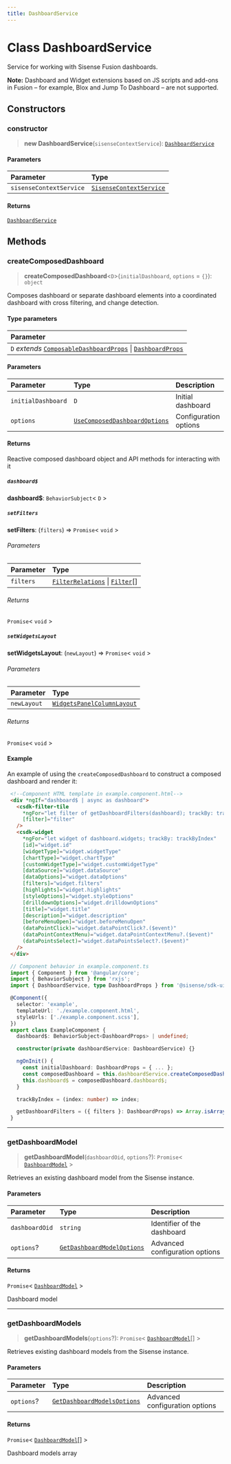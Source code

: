 ```yaml
---
title: DashboardService
---
```


# Class DashboardService <Badge type="fusionEmbed" text="Fusion Embed" />

Service for working with Sisense Fusion dashboards.

**Note:** Dashboard and Widget extensions based on JS scripts and add-ons in Fusion – for example, Blox and Jump To Dashboard – are not supported.

## Constructors

### constructor

> **new DashboardService**(`sisenseContextService`): [`DashboardService`](class.DashboardService.md)

#### Parameters

| Parameter | Type |
| :------ | :------ |
| `sisenseContextService` | [`SisenseContextService`](../contexts/class.SisenseContextService.md) |

#### Returns

[`DashboardService`](class.DashboardService.md)

## Methods

### createComposedDashboard

> **createComposedDashboard**<`D`>(`initialDashboard`, `options` = `{}`): `object`

Сomposes dashboard or separate dashboard elements into a coordinated dashboard
with cross filtering, and change detection.

#### Type parameters

| Parameter |
| :------ |
| `D` *extends* [`ComposableDashboardProps`](../interfaces/interface.ComposableDashboardProps.md) \| [`DashboardProps`](../interfaces/interface.DashboardProps.md) |

#### Parameters

| Parameter | Type | Description |
| :------ | :------ | :------ |
| `initialDashboard` | `D` | Initial dashboard |
| `options` | [`UseComposedDashboardOptions`](../../sdk-ui/type-aliases/type-alias.UseComposedDashboardOptions.md) | Configuration options |

#### Returns

Reactive composed dashboard object and API methods for interacting with it

##### `dashboard$`

**dashboard$**: `BehaviorSubject`\< `D` \>

##### `setFilters`

**setFilters**: (`filters`) => `Promise`\< `void` \>

###### Parameters

| Parameter | Type |
| :------ | :------ |
| `filters` | [`FilterRelations`](../../sdk-data/interfaces/interface.FilterRelations.md) \| [`Filter`](../../sdk-data/interfaces/interface.Filter.md)[] |

###### Returns

`Promise`\< `void` \>

##### `setWidgetsLayout`

**setWidgetsLayout**: (`newLayout`) => `Promise`\< `void` \>

###### Parameters

| Parameter | Type |
| :------ | :------ |
| `newLayout` | [`WidgetsPanelColumnLayout`](../interfaces/interface.WidgetsPanelColumnLayout.md) |

###### Returns

`Promise`\< `void` \>

#### Example

An example of using the `createComposedDashboard` to construct a composed dashboard and render it:
```html
 <!--Component HTML template in example.component.html-->
 <div *ngIf="dashboard$ | async as dashboard">
   <csdk-filter-tile
     *ngFor="let filter of getDashboardFilters(dashboard); trackBy: trackByIndex"
     [filter]="filter"
   />
   <csdk-widget
     *ngFor="let widget of dashboard.widgets; trackBy: trackByIndex"
     [id]="widget.id"
     [widgetType]="widget.widgetType"
     [chartType]="widget.chartType"
     [customWidgetType]="widget.customWidgetType"
     [dataSource]="widget.dataSource"
     [dataOptions]="widget.dataOptions"
     [filters]="widget.filters"
     [highlights]="widget.highlights"
     [styleOptions]="widget.styleOptions"
     [drilldownOptions]="widget.drilldownOptions"
     [title]="widget.title"
     [description]="widget.description"
     [beforeMenuOpen]="widget.beforeMenuOpen"
     (dataPointClick)="widget.dataPointClick?.($event)"
     (dataPointContextMenu)="widget.dataPointContextMenu?.($event)"
     (dataPointsSelect)="widget.dataPointsSelect?.($event)"
   />
 </div>
```

```ts
 // Component behavior in example.component.ts
 import { Component } from '@angular/core';
 import { BehaviorSubject } from 'rxjs';
 import { DashboardService, type DashboardProps } from '@sisense/sdk-ui-angular';

 @Component({
   selector: 'example',
   templateUrl: './example.component.html',
   styleUrls: ['./example.component.scss'],
 })
 export class ExampleComponent {
   dashboard$: BehaviorSubject<DashboardProps> | undefined;

   constructor(private dashboardService: DashboardService) {}

   ngOnInit() {
     const initialDashboard: DashboardProps = { ... };
     const composedDashboard = this.dashboardService.createComposedDashboard(initialDashboard);
     this.dashboard$ = composedDashboard.dashboard$;
   }

   trackByIndex = (index: number) => index;

   getDashboardFilters = ({ filters }: DashboardProps) => Array.isArray(filters) ? filters : [];
 }
```

***

### getDashboardModel

> **getDashboardModel**(`dashboardOid`, `options`?): `Promise`\< [`DashboardModel`](interface.DashboardModel.md) \>

Retrieves an existing dashboard model from the Sisense instance.

#### Parameters

| Parameter | Type | Description |
| :------ | :------ | :------ |
| `dashboardOid` | `string` | Identifier of the dashboard |
| `options`? | [`GetDashboardModelOptions`](../interfaces/interface.GetDashboardModelOptions.md) | Advanced configuration options |

#### Returns

`Promise`\< [`DashboardModel`](interface.DashboardModel.md) \>

Dashboard model

***

### getDashboardModels

> **getDashboardModels**(`options`?): `Promise`\< [`DashboardModel`](interface.DashboardModel.md)[] \>

Retrieves existing dashboard models from the Sisense instance.

#### Parameters

| Parameter | Type | Description |
| :------ | :------ | :------ |
| `options`? | [`GetDashboardModelsOptions`](../interfaces/interface.GetDashboardModelsOptions.md) | Advanced configuration options |

#### Returns

`Promise`\< [`DashboardModel`](interface.DashboardModel.md)[] \>

Dashboard models array
